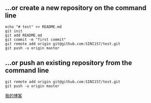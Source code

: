 …or create a new repository on the command line
---------------------------------------------------
```
echo "# test" >> README.md
git init
git add README.md
git commit -m "first commit"
git remote add origin git@github.com:SINI157/test.git
git push -u origin master
```
…or push an existing repository from the command line
-----------------------------------------------------
```
git remote add origin git@github.com:SINI157/test.git
git push -u origin master
```
[我的博客](https://blog.csdn.net/Aaron0619/article/details/79363994)
